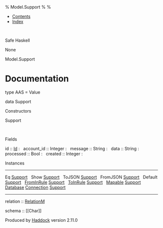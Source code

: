 % Model.Support
% 
% 

-   [Contents](index.html)
-   [Index](doc-index.html)

 

Safe Haskell

None

Model.Support

Documentation
=============

type AAS = Value

data Support

Constructors

Support

 

Fields

id :: [Id](Model-General.html#t:Id)
:    
account\_id :: Integer
:    
message :: String
:    
data :: String
:    
processed :: Bool
:    
created :: Integer
:    

Instances

  --------------------------------------------------------------------------------------------------------------------------------------- ---
  Eq [Support](Model-Support.html#t:Support)                                                                                               
  Show [Support](Model-Support.html#t:Support)                                                                                             
  ToJSON [Support](Model-Support.html#t:Support)                                                                                           
  FromJSON [Support](Model-Support.html#t:Support)                                                                                         
  Default [Support](Model-Support.html#t:Support)                                                                                          
  [FromInRule](Data-InRules.html#t:FromInRule) [Support](Model-Support.html#t:Support)                                                     
  [ToInRule](Data-InRules.html#t:ToInRule) [Support](Model-Support.html#t:Support)                                                         
  [Mapable](Model-General.html#t:Mapable) [Support](Model-Support.html#t:Support)                                                          
  [Database](Model-General.html#t:Database) [Connection](Data-SqlTransaction.html#t:Connection) [Support](Model-Support.html#t:Support)    
  --------------------------------------------------------------------------------------------------------------------------------------- ---

relation :: [RelationM](Data-Relation.html#t:RelationM)

schema :: [[Char]]

Produced by [Haddock](http://www.haskell.org/haddock/) version 2.11.0
